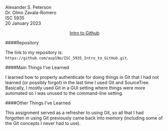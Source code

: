 Alexander S. Peterson  
Dr. Olmo Zavala-Romero  
ISC 5935  
20 January 2023

<u><p align=center>Intro to Github</p></u>

####Repository

The link to my repository is: `https://github.com/asp19e/ISC_5935_Intro_to_GitHub.git`.

####Main Things I've Learned

I learned how to properly authenticate for doing things in Git that I had not learned (or possibly forgot) in the last time I used Git and SourceTree. Basically, I mostly used Git in a GUI setting where things were more automated so I was unused to the command-line setting.

####Other Things I've Learned

This assignment served as a refresher to using Git, so all that I had forgotten in using Git previously came back into memory (including some of the Git concepts I never had to use).